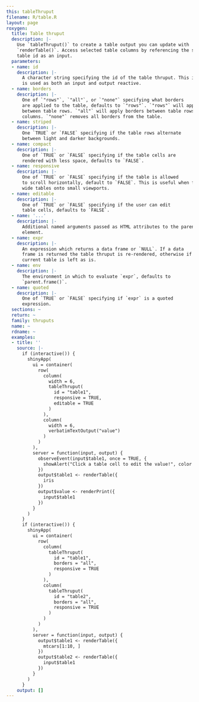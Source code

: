 ```yaml
---
this: tableThruput
filename: R/table.R
layout: page
roxygen:
  title: Table thruput
  description: |-
    Use `tableThruput()` to create a table output you can update with
    `renderTable()`. Access selected table columns by referencing the same
    table id as an input.
  parameters:
  - name: id
    description: |-
      A character string specifying the id of the table thruput. This id
      is used as both an input and output reactive.
  - name: borders
    description: |-
      One of `"rows"`, `"all"`, or `"none"` specifying what borders
      are applied to the table, defaults to `"rows"`. `"rows"` will apply borders
      between table rows. `"all"` will apply borders between table rows and
      columns. `"none"` removes all borders from the table.
  - name: striped
    description: |-
      One `TRUE` or `FALSE` specifying if the table rows alternate
      between light and darker backgrounds.
  - name: compact
    description: |-
      One of `TRUE` or `FALSE` specifying if the table cells are
      rendered with less space, defaults to `FALSE`.
  - name: responsive
    description: |-
      One of `TRUE` or `FALSE` specifying if the table is allowed
      to scroll horizontally, default to `FALSE`. This is useful when fitting
      wide tables onto small viewports.
  - name: editable
    description: |-
      One of `TRUE` or `FALSE` specifying if the user can edit
      table cells, defaults to `FALSE`.
  - name: '...'
    description: |-
      Additional named arguments passed as HTML attributes to the parent
      element.
  - name: expr
    description: |-
      An expression which returns a data frame or `NULL`. If a data
      frame is returned the table thruput is re-rendered, otherwise if `NULL` the
      current table is left as is.
  - name: env
    description: |-
      The environment in which to evaluate `expr`, defaults to
      `parent.frame()`.
  - name: quoted
    description: |-
      One of `TRUE` or `FALSE` specifying if `expr` is a quoted
      expression.
  sections: ~
  return: ~
  family: thruputs
  name: ~
  rdname: ~
  examples:
  - title: ''
    source: |-
      if (interactive()) {
        shinyApp(
          ui = container(
            row(
              column(
                width = 6,
                tableThruput(
                  id = "table1",
                  responsive = TRUE,
                  editable = TRUE
                )
              ),
              column(
                width = 6,
                verbatimTextOutput("value")
              )
            )
          ),
          server = function(input, output) {
            observeEvent(input$table1, once = TRUE, {
              showAlert("Click a table cell to edit the value!", color = "amber")
            })
            output$table1 <- renderTable({
              iris
            })
            output$value <- renderPrint({
              input$table1
            })
          }
        )
      }
      if (interactive()) {
        shinyApp(
          ui = container(
            row(
              column(
                tableThruput(
                  id = "table1",
                  borders = "all",
                  responsive = TRUE
                )
              ),
              column(
                tableThruput(
                  id = "table2",
                  borders = "all",
                  responsive = TRUE
                )
              )
            )
          ),
          server = function(input, output) {
            output$table1 <- renderTable({
              mtcars[1:10, ]
            })
            output$table2 <- renderTable({
              input$table1
            })
          }
        )
      }
    output: []
---
```

